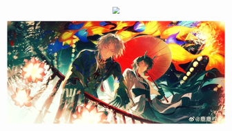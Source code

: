 
<p align=center> <img src=https://komarev.com/ghpvc/?username=vague2ly&color=982418&style=flat-square&label=ৎ𝄢>

![image alt](https://github.com/vague2ly/vague2ly/blob/5a410d51c1e401d581a402cdfedc5cb65aafe7c8/IMG_0783.jpeg)


⠀⠀⠀⠀⠀⠀⠀⠀⠀



